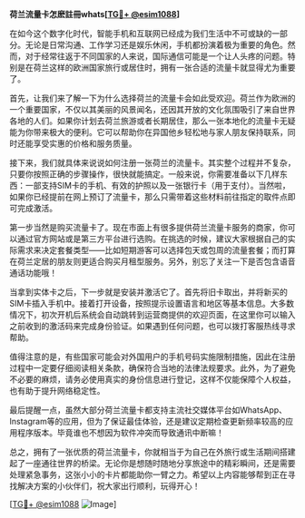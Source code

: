 **荷兰流量卡怎麽註冊whats[[TG💪+ @esim1088](https://t.me/s/esim1088)]**

在如今这个数字化时代，智能手机和互联网已经成为我们生活中不可或缺的一部分。无论是日常沟通、工作学习还是娱乐休闲，手机都扮演着极为重要的角色。然而，对于经常往返于不同国家的人来说，国际通信可能是一个让人头疼的问题。特别是在荷兰这样的欧洲国家旅行或居住时，拥有一张合适的流量卡就显得尤为重要了。

首先，让我们来了解一下为什么选择荷兰的流量卡会如此受欢迎。荷兰作为欧洲的一个重要国家，不仅以其美丽的风景闻名，还因其开放的文化氛围吸引了来自世界各地的人们。如果你计划去荷兰旅游或者长期居住，那么一张本地化的流量卡无疑能为你带来极大的便利。它可以帮助你在异国他乡轻松地与家人朋友保持联系，同时还能享受实惠的价格和服务质量。

接下来，我们就具体来说说如何注册一张荷兰的流量卡。其实整个过程并不复杂，只要你按照正确的步骤操作，很快就能搞定。一般来说，你需要准备以下几样东西：一部支持SIM卡的手机、有效的护照以及一张银行卡（用于支付）。当然啦，如果你已经提前在网上预订了流量卡，那么只需带着这些材料前往指定的取件点即可完成激活。

第一步当然是购买流量卡了。现在市面上有很多提供荷兰流量卡服务的商家，你可以通过官方网站或是第三方平台进行选购。在挑选的时候，建议大家根据自己的实际需求来决定套餐类型——比如短期游客可以选择包天或包周的流量套餐；而打算在荷兰定居的朋友则更适合购买月租型服务。另外，别忘了关注一下是否包含语音通话功能哦！

当拿到实体卡之后，下一步就是安装并激活它了。首先将旧卡取出，并将新买的SIM卡插入手机中。接着打开设备，按照提示设置语言和地区等基本信息。大多数情况下，初次开机后系统会自动跳转到运营商提供的欢迎页面，在这里你可以输入之前收到的激活码来完成身份验证。如果遇到任何问题，也可以拨打客服热线寻求帮助。

值得注意的是，有些国家可能会对外国用户的手机号码实施限制措施，因此在注册过程中一定要仔细阅读相关条款，确保符合当地的法律法规要求。此外，为了避免不必要的麻烦，请务必使用真实的身份信息进行登记，这样不仅能保障个人权益，也有助于提升网络稳定性。

最后提醒一点，虽然大部分荷兰流量卡都支持主流社交媒体平台如WhatsApp、Instagram等的应用，但为了保证最佳体验，还是建议定期检查更新频率较高的应用程序版本。毕竟谁也不想因为软件冲突而导致通讯中断嘛！

总之，拥有了一张优质的荷兰流量卡，你就相当于为自己在外旅行或生活期间搭建起了一座通往世界的桥梁。无论你是想随时随地分享旅途中的精彩瞬间，还是需要处理紧急事务，这张小小的卡片都能助你一臂之力。希望以上内容能够帮到正在寻找解决方案的小伙伴们，祝大家出行顺利，玩得开心！

[[TG💪+ @esim1088](https://t.me/s/esim1088) ![Image](https://i.postimg.cc/4NQfJmqS/Snipaste-2025-05-13-00-14-12.png)]